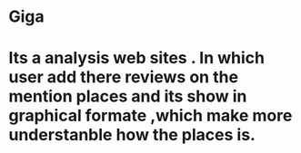 # Giga
# Its a analysis web sites . In which user add there reviews on the mention places and its show in graphical formate ,which make more understanble how the places is.
